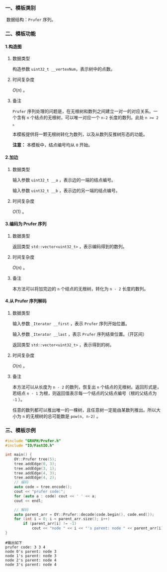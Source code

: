 ### 一、模板类别

​	数据结构：`Prufer` 序列。

### 二、模板功能

#### 1.构造图

1. 数据类型

   构造参数 `uint32_t __vertexNum`​ ，表示树中的点数。

2. 时间复杂度

   $O(n)$ 。

3. 备注

    `Prufer` 序列处理的问题是，在无根树和数列之间建立一对一的对应关系。一个含有 `n` 个结点的无根树，可以唯一对应一个 `n-2` 长度的数列。此处 `n >= 2` 。

   本模板提供将一颗无根树转化为数列，以及从数列反推树形态的功能。
   
   **注意：** 本模板中，结点编号均从 `0` 开始。

#### 2.加边

1. 数据类型

   输入参数 `uint32_t __a`​ ，表示边的一端的结点编号。

   输入参数 `uint32_t __b` ，表示边的另一端的结点编号。

2. 时间复杂度

   $O(1)$ 。


#### 3.编码为 Prufer 序列

1. 数据类型

   返回类型 `std::vector<uint32_t>` ，表示编码得到的数列。

2. 时间复杂度

   $O(n)$ 。

3. 备注

   本方法可以将加完边的 `n` 个结点的无根树，转化为 `n - 2` 长度的数列。

#### 4.从 Prufer 序列解码

1. 数据类型

   输入参数 `_Iterator __first` ，表示 `Prufer` 序列开始位置。

   输入参数 `_Iterator __last` ，表示 `Prufer` 序列结束位置。（开区间）

   返回类型 `std::vector<uint32_t>` ，表示得到的树。

2. 时间复杂度

   $O(n)$ 。
   
3. 备注

   本方法可以从长度为 `n - 2` 的数列，恢复出 `n` 个结点的无根树。返回形式是，若结点 `n - 1` 为根，则返回值表示每一个结点的父结点编号（根的父结点为 `-1` ）。
   
   任意的数列都可以推出唯一的一棵树，且任意树一定能由某数列推出。所以大小为 `n` 的无根树的总可能数是 `pow(n, n-2)` 。

### 三、模板示例

```c++
#include "GRAPH/Prufer.h"
#include "IO/FastIO.h"

int main() {
    OY::Prufer tree(5);
    tree.addEdge(0, 3);
    tree.addEdge(3, 1);
    tree.addEdge(4, 3);
    tree.addEdge(4, 2);
    // 编码
    auto code = tree.encode();
    cout << "prufer code:";
    for (auto a : code) cout << ' ' << a;
    cout << endl;

    // 解码
    auto parent_arr = OY::Prufer::decode(code.begin(), code.end());
    for (int i = 0; i < parent_arr.size(); i++)
        if (parent_arr[i] != -1)
            cout << "node " << i << "'s parent: node " << parent_arr[i] << endl;
}
```

```
#输出如下
prufer code: 3 3 4
node 0's parent: node 3
node 1's parent: node 3
node 2's parent: node 4
node 3's parent: node 4

```

